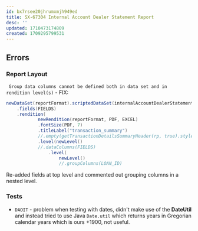 ```yaml
---
id: bx7rsee20jhrumxmjh949ed
title: SX-67304 Internal Account Dealer Statement Report
desc: ''
updated: 1710473174809
created: 1709295799531
---
```




## Errors
### Report Layout
` Group data columns cannot be defined both in data set and in rendition level(s)` - FIX: 
```java
newDataSet(reportFormat).scriptedDataSet(internalAccountDealerStatementScriptedDataSet)
    .fields(FIELDS)
    .rendition(
            newRendition(reportFormat, PDF, EXCEL)
            .fontSize(PDF, 7)
            .titleLabel("transaction_summary")
            //.empty(getTransactionDetailsSummaryHeader(rp, true).style(ReportGenStyleType.LEVEL1_HEADER))
            .level(newLevel()
            //.dataColumns(FIELDS)
                .level(
                    newLevel()
                    //.groupColumns(LOAN_ID)
```
Re-added fields at top level and commented out grouping columns in a nested level.

### Tests
- `DAOIT` - problem when testing with dates, didn't make use of the **DateUtil** and instead tried to use Java `Date.util` which returns years in Gregorian calendar years which is ours +1900, not useful.